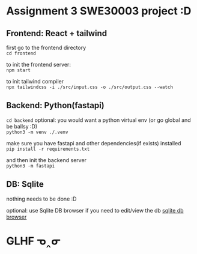 # Assignment 3 SWE30003 project :D

## Frontend: React + tailwind  
first go to the frontend directory  
```cd frontend```

to init the frontend server:  
```npm start```

to init tailwind compiler  
```npx tailwindcss -i ./src/input.css -o ./src/output.css --watch```

## Backend: Python(fastapi)  
```cd backend```
optional: you would want a python virtual env (or go global and be ballsy :D)  
```python3 -m venv ./.venv```

make sure you have fastapi and other dependencies(if exists) installed  
```pip install -r requirements.txt```

and then init the backend server  
```python3 -m fastapi```
## DB: Sqlite 
nothing needs to be done :D

optional: use Sqlite DB browser if you need to edit/view the db 
[sqlite db browser](https://sqlitebrowser.org/)

# GLHF ᓀ‸ᓂ
